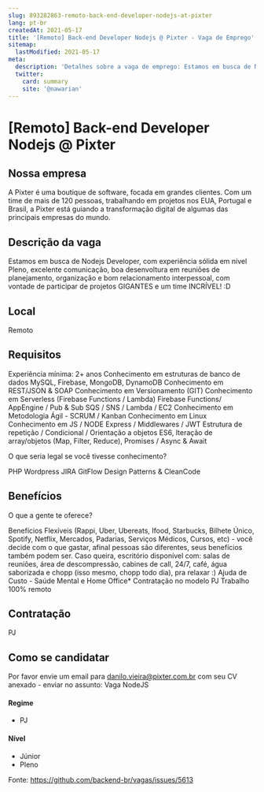 ```yaml
---
slug: 893282863-remoto-back-end-developer-nodejs-at-pixter
lang: pt-br
createdAt: 2021-05-17
title: '[Remoto] Back-end Developer Nodejs @ Pixter - Vaga de Emprego'
sitemap:
  lastModified: 2021-05-17
meta:
  description: 'Detalhes sobre a vaga de emprego: Estamos em busca de Nodejs Developer, com experiência sólida em nível Pleno, excelente comunicação, boa desenvoltura em reuniões de planejamento, organização e bom relacionamento interpessoal, com vontade de participar de projetos GIGANTES e um time INCRÍVEL! :D'
  twitter:
    card: summary
    site: '@nawarian'
---
```


# [Remoto] Back-end Developer Nodejs @ Pixter


## Nossa empresa


A Pixter é uma boutique de software, focada em grandes clientes. Com um time de mais de 120 pessoas, trabalhando em projetos nos EUA, Portugal e Brasil, a Pixter está guiando a transformação digital de algumas das principais empresas do mundo.

## Descrição da vaga

Estamos em busca de Nodejs Developer, com experiência sólida em nível Pleno, excelente comunicação, boa desenvoltura em reuniões de planejamento, organização e bom relacionamento interpessoal, com vontade de participar de projetos GIGANTES e um time INCRÍVEL! :D

## Local

Remoto 

## Requisitos
Experiência mínima: 2+ anos
Conhecimento em estruturas de banco de dados MySQL, Firebase, MongoDB, DynamoDB
Conhecimento em REST/JSON & SOAP
Conhecimento em Versionamento (GIT)
Conhecimento em Serverless (Firebase Functions / Lambda)
Firebase Functions/ AppEngine / Pub & Sub
SQS / SNS / Lambda / EC2
Conhecimento em Metodologia Ágil - SCRUM / Kanban
Conhecimento em Linux
Conhecimento em JS / NODE
Express / Middlewares / JWT
Estrutura de repetição / Condicional / Orientação a objetos
ES6, Iteração de array/objetos (Map, Filter, Reduce), Promises / Async & Await

O que seria legal se você tivesse conhecimento?

PHP
Wordpress
JIRA
GitFlow
Design Patterns & CleanCode


## Benefícios

O que a gente te oferece?

Benefícios Flexíveis (Rappi, Uber, Ubereats, Ifood, Starbucks, Bilhete Único, Spotify, Netflix, Mercados, Padarias, Serviços Médicos, Cursos, etc) - você decide com o que gastar, afinal pessoas são diferentes, seus benefícios também podem ser.
Caso queira, escritório disponível com: salas de reuniões, área de descompressão, cabines de call, 24/7, café, água saborizada e chopp (isso mesmo, chopp todo dia), pra relaxar :)
Ajuda de Custo - Saúde Mental e Home Office*
Contratação no modelo PJ
Trabalho 100% remoto

## Contratação

PJ

## Como se candidatar

Por favor envie um email para danilo.vieira@pixter.com.br com seu CV anexado - enviar no assunto: Vaga NodeJS


#### Regime

- PJ

#### Nível
- Júnior
- Pleno





Fonte: https://github.com/backend-br/vagas/issues/5613